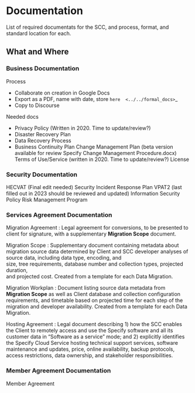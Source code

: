 # Documentation

List of required documentats for the SCC, and process, format, and standard location 
for each.

## What and Where

### Business Documentation

Process

* Collaborate on creation in Google Docs
* Export as a PDF, name with date, store `here  <../../formal_docs>`_
* Copy to Discourse

Needed docs

* Privacy Policy (Written in 2020.  Time to update/review?)
* Disaster Recovery Plan
* Data Recovery Process
* Business Continuity Plan
Change Management Plan (beta version available for review Specify Change Management Procedure.docx)
Terms of Use/Service (written in 2020.  Time to update/review?)
License

### Security Documentation
HECVAT (Final edit needed)
Security Incident Response Plan
VPAT2 (last filled out in 2023 should be reviewed and updated)
Information Security Policy
Risk Management Program

### Services Agreement Documentation

Migration Agreement
: Legal agreement for conversions, to be presented to client for signature, with a 
  supplementary **Migration Scope** document.  

Migration Scope
: Supplementary document containing metadata about migration source data determined by 
  Client and SCC developer analyses of source data, including data type, encoding, and  
  size, tree requirements, database number and collection types, projected duration,   
  and projected cost.  Created from a template for each Data Migration.

Migration Workplan
: Document listing source data metadata from **Migration Scope** as well as 
  Client database and collection configuration requirements, and timetable based on
  projected time for each step of the migration and developer availability.  Created
  from a template for each Data Migration.

Hosting Agreement
: Legal document describing 1) how the SCC enables the Client to remotely access and use 
  the Specify software and all its customer data in “Software as a service” mode; and
  2) explicitly identifies the Specify Cloud Service hosting technical support services, 
  software maintenance and updates, price, online availability, backup protocols, 
  access restrictions, data ownership, and stakeholder responsibilities.

### Member Agreement Documentation
Member Agreement
